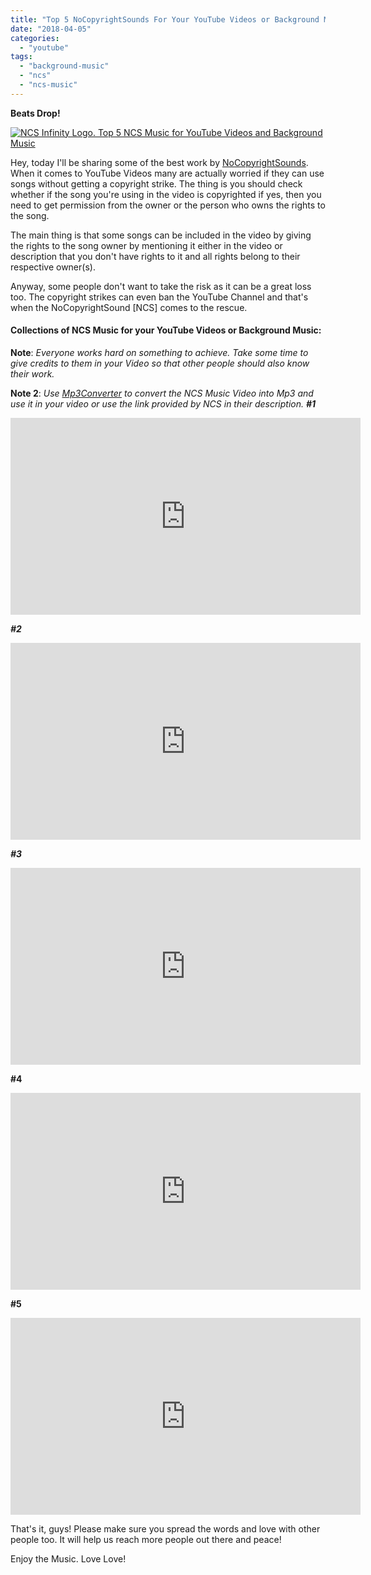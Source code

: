```yaml
---
title: "Top 5 NoCopyrightSounds For Your YouTube Videos or Background Music"
date: "2018-04-05"
categories: 
  - "youtube"
tags: 
  - "background-music"
  - "ncs"
  - "ncs-music"
---
```


**Beats Drop!**

[![NCS Infinity Logo. Top 5 NCS Music for YouTube Videos and Background Music](posts/2018/04/images/ncs_infinity_1024x1024.jpg)](https://2.bp.blogspot.com/-I7mLSvKkAJA/WsXVTRKlNoI/AAAAAAAAO7k/IYJfRECjVlwb2xYvw4T5JaM3-UHU6zBMgCLcBGAs/s1600/ncs_infinity_1024x1024.jpg)

Hey, today I'll be sharing some of the best work by [NoCopyrightSounds](https://soundcloud.com/nocopyrightsounds). When it comes to YouTube Videos many are actually worried if they can use songs without getting a copyright strike. The thing is you should check whether if the song you're using in the video is copyrighted if yes, then you need to get permission from the owner or the person who owns the rights to the song.

The main thing is that some songs can be included in the video by giving the rights to the song owner by mentioning it either in the video or description that you don't have rights to it and all rights belong to their respective owner(s).

Anyway, some people don't want to take the risk as it can be a great loss too. The copyright strikes can even ban the YouTube Channel and that's when the NoCopyrightSound \[NCS\] comes to the rescue.

#### Collections of NCS Music for your YouTube Videos or Background Music:

**Note**: _Everyone works hard on something to achieve. Take some time to give credits to them in your Video so that other people should also know their work._ 

**Note 2**: _Use [Mp3Converter](https://www.mp3converter.net/) to convert the NCS Music Video into Mp3 and use it in your video or use the link provided by NCS in their description._ **_#1_** 

<iframe src="https://www.youtube.com/embed/yJg-Y5byMMw?rel=0" width="560" height="315" frameborder="0" allowfullscreen="allowfullscreen"></iframe>

**_#2_** 

<iframe src="https://www.youtube.com/embed/n4tK7LYFxI0?rel=0" width="560" height="315" frameborder="0" allowfullscreen="allowfullscreen"></iframe>

_**#3**_ 

<iframe src="https://www.youtube.com/embed/gDwVGS75sUA?rel=0" width="560" height="315" frameborder="0" allowfullscreen="allowfullscreen"></iframe>

**#4** 

<iframe src="https://www.youtube.com/embed/LHvYrn3FAgI?rel=0" width="560" height="315" frameborder="0" allowfullscreen="allowfullscreen"></iframe>

**#5** 

<iframe src="https://www.youtube.com/embed/3nQNiWdeH2Q?rel=0" width="560" height="315" frameborder="0" allowfullscreen="allowfullscreen"></iframe>

That's it, guys! Please make sure you spread the words and love with other people too. It will help us reach more people out there and peace!

Enjoy the Music. Love Love!
